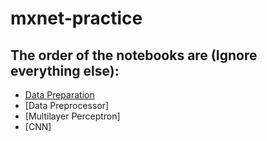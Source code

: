 # mxnet-practice

## The order of the notebooks are (Ignore everything else): 

* [Data Preparation](/Data_Preparation.ipynb)
* [Data Preprocessor]
* [Multilayer Perceptron]
* [CNN]

